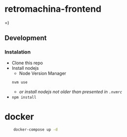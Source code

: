# retromachina-frontend
=)
## Development

### Instalation

* Clone this repo
* Install nodejs
    * Node Version Manager
  ```bash
  nvm use
  ```
    * *or install nodejs not older than presented in `.nvmrc`*
* `npm install`

# docker

```bash
    docker-compose up -d
```